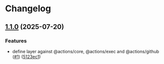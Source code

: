 # Changelog

## [1.1.0](https://github.com/jpb06/effect-github-actions-layer/compare/v1.0.0...v1.1.0) (2025-07-20)


### Features

* define layer against @actions/core, @actions/exec and @actions/github ([#1](https://github.com/jpb06/effect-github-actions-layer/issues/1)) ([5123ec1](https://github.com/jpb06/effect-github-actions-layer/commit/5123ec111474400ba5c950045b0c28007bebb84b))
